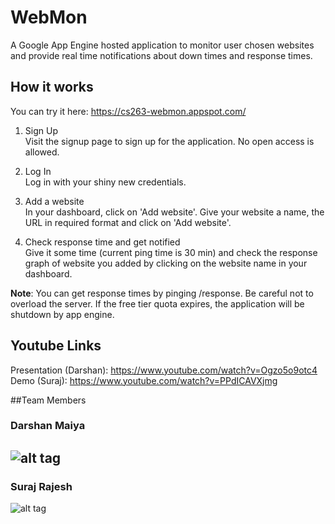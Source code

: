 # WebMon
A Google App Engine hosted application to monitor user chosen websites and provide real time notifications about down times and response times.

## How it works
You can try it here: https://cs263-webmon.appspot.com/

1. Sign Up<br />
Visit the signup page to sign up for the application. No open access is allowed.

2. Log In<br />
Log in with your shiny new credentials.

3. Add a website<br />
In your dashboard, click on 'Add website'. Give your website a name, the URL in required format and click on 'Add website'.

4. Check response time and get notified<br />
Give it some time (current ping time is 30 min) and check the response graph of website you added by clicking on the website name in your dashboard.

**Note**: You can get response times by pinging /response. Be careful not to overload the server. If the free tier quota expires, the application will be shutdown by app engine.

## Youtube Links
Presentation (Darshan): https://www.youtube.com/watch?v=Ogzo5o9otc4
Demo (Suraj): https://www.youtube.com/watch?v=PPdICAVXjmg

##Team Members
### Darshan Maiya
![alt tag](http://cs.ucsb.edu/sites/cs.ucsb.edu/files/styles/portrait-full/public/images/graduate/maiya_darshan.jpg?itok=TmIU1Zg8&c=fa9f5c1c4bd0f61ece44f1564d9031be)
---
### Suraj Rajesh
![alt tag](http://cs.ucsb.edu/sites/cs.ucsb.edu/files/styles/portrait-full/public/images/graduate/rajesh_suraj.jpg?itok=g8Ff2N6N&c=bcb4daa8af59fb0e247f46c45a741603)
